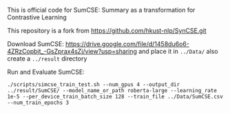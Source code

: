This is official code for SumCSE: Summary as a transformation for Contrastive Learning

This repository is a fork from https://github.com/hkust-nlp/SynCSE.git



Download SumCSE: https://drive.google.com/file/d/1458du6o6-4ZRzCopbjt_-GsZprax4sZj/view?usp=sharing
and place it in `../Data/`
also create a `../result` directory


Run and Evaluate SumCSE:
```
./scripts/simcse_train_test.sh --num_gpus 4 --output_dir ../result/SumCSE/ --model_name_or_path roberta-large --learning_rate 1e-5 --per_device_train_batch_size 128 --train_file ../Data/SumCSE.csv --num_train_epochs 3
```

